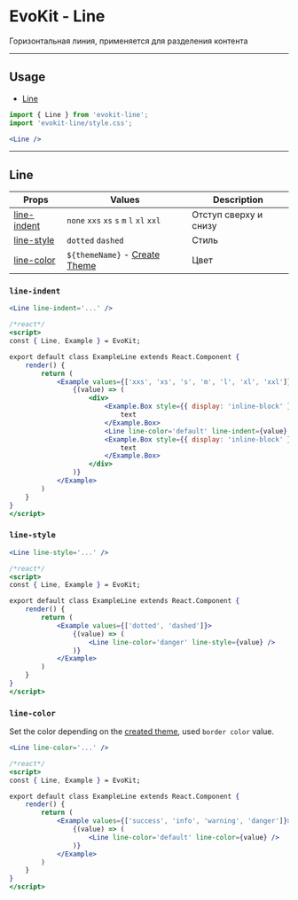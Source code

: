 [create_theme]: create_theme/

[line]: #line
[line-indent]: #line-indent
[line-color]: #line-color
[line-style]: #line-style

# EvoKit - Line

Горизонтальная линия, применяется для разделения контента

---

## Usage

- [Line][line]

```jsx
import { Line } from 'evokit-line';
import 'evokit-line/style.css';

<Line />

```

---

## Line

| Props | Values | Description |
|-------|--------|-------------|
| [line-indent] | `none` `xxs` `xs` `s` `m` `l` `xl` `xxl` | Отступ сверху и снизу |
| [line-style]  | `dotted` `dashed` | Стиль |
| [line-color]  | `${themeName}` - [Create Theme][create_theme] | Цвет |

### `line-indent`

```jsx
<Line line-indent='...' />
```

```jsx
/*react*/
<script>
const { Line, Example } = EvoKit;

export default class ExampleLine extends React.Component {
    render() {
        return (
            <Example values={['xxs', 'xs', 's', 'm', 'l', 'xl', 'xxl']}>
                {(value) => (
                    <div>
                        <Example.Box style={{ display: 'inline-block' }}>
                            text
                        </Example.Box>
                        <Line line-color='default' line-indent={value} />
                        <Example.Box style={{ display: 'inline-block' }}>
                            text
                        </Example.Box>
                    </div>
                )}
            </Example>
        )
    }
}
</script>
```

### `line-style`

```jsx
<Line line-style='...' />
```

```jsx
/*react*/
<script>
const { Line, Example } = EvoKit;

export default class ExampleLine extends React.Component {
    render() {
        return (
            <Example values={['dotted', 'dashed']}>
                {(value) => (
                    <Line line-color='danger' line-style={value} />
                )}
            </Example>
        )
    }
}
</script>
```

### `line-color`

Set the color depending on the [created theme][create_theme], used `border color` value.

```jsx
<Line line-color='...' />
```

```jsx
/*react*/
<script>
const { Line, Example } = EvoKit;

export default class ExampleLine extends React.Component {
    render() {
        return (
            <Example values={['success', 'info', 'warning', 'danger']}>
                {(value) => (
                    <Line line-color='default' line-color={value} />
                )}
            </Example>
        )
    }
}
</script>
```
